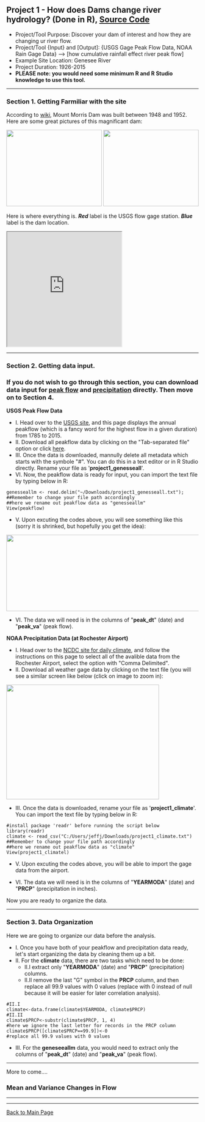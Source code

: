 ## Project 1 - How does Dams change river hydrology? (Done in R), [Source Code](https://gp86041.github.io/gepuprojects.github.io/project1_files/project1.R)


- Project/Tool Purpose: Discover your dam of interest and how they are changing ur river flow.
- Project/Tool {Input} and [Output]: {USGS Gage Peak Flow Data, NOAA Rain Gage Data} --> [how cumulative rainfall effect river peak flow]
- Example Site Location: Genesee River
- Project Duration: 1926-2015
- **PLEASE note: you would need some minimum R and R Studio knowledge to use this tool.**

---

### Section 1. Getting Farmiliar with the site

According to [wiki](https://en.wikipedia.org/wiki/Mount_Morris_Dam), Mount Morris Dam was built between 1948 and 1952. Here are some great pictures of this magnificant dam:


<img src="https://gp86041.github.io/gepuprojects.github.io/project1_files/Mount_Morris_Dam_pic1.jpg" height="200" width="250">
<img src="https://gp86041.github.io/gepuprojects.github.io/project1_files/mt-morris-dam-crossing_pic2.jpg" height="200" width="250">

Here is where everything is. **_Red_** label is the USGS flow gage station. **_Blue_** label is the dam location.

<iframe src="https://www.google.com/maps/d/u/0/embed?mid=1V3AqSlnYUAsSHSV4Pq100ZS-TYQ" width="300" height="300"></iframe>

---

### Section 2. Getting data input. ###
### If you do not wish to go through this section, you can download data input for [peak flow](https://gp86041.github.io/gepuprojects.github.io/project1_files/project1_genesseall.csv) and [precipitation](https://gp86041.github.io/gepuprojects.github.io/project1_files/project1_climate.csv) directly. Then move on to Section 4. ###

**USGS Peak Flow Data**

- I. Head over to the [USGS site](https://nwis.waterdata.usgs.gov/ny/nwis/peak/?site_no=04231600&agency_cd=USGS), and this page displays the annual peakflow (which is a fancy word for the highest flow in a given duration) from 1785 to 2015. 
- II. Download all peakflow data by clicking on the "Tab-separated file" option or click [here](https://nwis.waterdata.usgs.gov/ny/nwis/peak?site_no=04231600&agency_cd=USGS&format=rdb).
- III. Once the data is downloaded, mannully delete all metadata which starts with the symbole "#". You can do this in a text editor or in R Studio directly. Rename your file as '**project1_genesseall**'.
- VI. Now, the peakflow data is ready for input, you can import the text file by typing below in R:

```{.r}
genesseallm <- read.delim("~/Downloads/project1_genesseall.txt"); ##Remember to change your file path accordingly
##here we rename out peakflow data as "genesseallm"
View(peakflow)
```

- V. Upon excuting the codes above, you will see something like this (sorry it is shrinked, but hopefully you get the idea):
<img src="https://gp86041.github.io/gepuprojects.github.io/project1_files/peakflow_input.png" height="200" width="1300">

- VI. The data we will need is in the columns of "**peak_dt**" (date) and "**peak_va**" (peak flow).

**NOAA Precipitation Data (at Rochester Airport)**

- I. Head over to the [NCDC site for daily climate](https://www7.ncdc.noaa.gov/CDO/cdodateoutmod.cmd?p_ndatasetid=10&p_cqueryby=ENTIRE&datasetabbv=GSOD&p_asubqueryitems=99999914768&p_asubqueryitems=72529014768), and follow the instructions on this page to select all of the avalible data from the Rochester Airport, select the option with "Comma Delimited". 
- II. Download all weather gage data by clicking on the text file (you will see a similar screen like below (click on image to zoom in):

<img src="https://gp86041.github.io/gepuprojects.github.io/project1_files/location.jpg" height="300" width="400">

- III. Once the data is downloaded,  rename your file as '**project1_climate**'. You can import the text file by typing below in R:

```{.r}
#install package 'readr' before running the script below
library(readr)
climate <- read_csv("C:/Users/jeffj/Downloads/project1_climate.txt") ##Remember to change your file path accordingly
##here we rename out peakflow data as "climate"
View(project1_climatel)
```
- V. Upon excuting the codes above, you will be able to import the gage data from the airport.

- VI. The data we will need is in the columns of "**YEARMODA**" (date) and "**PRCP**" (precipitation in inches).

Now you are ready to organize the data.

---

### Section 3. Data Organization

Here we are going to organize our data before the analysis.

- I. Once you have both of your peakflow and precipitation data ready, let's start organizing the data by cleaning them up a bit. 
- II. For the **climate** data, there are two tasks which need to be done:
	- II.I extract only "**YEARMODA**" (date) and "**PRCP**" (precipitation) columns.
	- II.II remove the last "G" symbol in the **PRCP** column, and then replace all 99.9 values with 0 values (replace with 0 instead of null because it will be easier for later correlation analysis).
```{.r}
#II.I
climate<-data.frame(climate$YEARMODA, climate$PRCP)
#II.II
climate$PRCP<-substr(climate$PRCP, 1, 4) 
#here we ignore the last letter for records in the PRCP column
climate$PRCP([climate$PRCP==99.9])<-0
#replace all 99.9 values with 0 values
```

- III. For the **geneseeallm** data, you would need to extract only the columns of "**peak_dt**" (date) and "**peak_va**" (peak flow).

---



More to come....

### Mean and Variance Changes in Flow

---
---
[Back to Main Page](https://gp86041.github.io/gepuprojects.github.io/)
